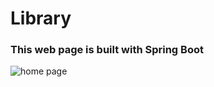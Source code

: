# Library
### This web page is built with Spring Boot

![home page](https://github.com/vusalaxndzde/library/assets/87191710/3c1ae2c4-db80-44b7-9232-a641e68b12aa)
